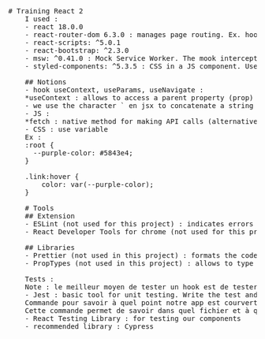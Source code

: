 <pre>
# Training React 2
    I used :
    - react 18.0.0
    - react-router-dom 6.3.0 : manages page routing. Ex. hooks : BrowserRouter, Routes, Route, Link, useParams
    - react-scripts: ^5.0.1
    - react-bootstrap: ^2.3.0
    - msw: ^0.41.0 : Mock Service Worker. The mook intercepts API calls made by components during tests
    - styled-components: ^5.3.5 : CSS in a JS component. Useful for the CSS under condition

    ## Notions
    - hook useContext, useParams, useNavigate :
    *useContext : allows to access a parent property (prop) directly from the child instead of passing it to other parents of this child
    - we use the character ` en jsx to concatenate a string and a variable. ex : <Link to={`/survey/${next}`}>Suivant</Link>
    - JS :
    *fetch : native method for making API calls (alternative : axios for ex.)
    - CSS : use variable
    Ex :
    :root {
      --purple-color: #5843e4;
    }

    .link:hover {
        color: var(--purple-color);
    }

    # Tools
    ## Extension
    - ESLint (not used for this project) : indicates errors in the code from the text editor
    - React Developer Tools for chrome (not used for this project)

    ## Libraries
    - Prettier (not used in this project) : formats the code
    - PropTypes (not used in this project) : allows to type the variables, set a default value, make a value mandatory

    Tests :
    Note : le meilleur moyen de tester un hook est de tester un composant qui utilise ce hook.
    - Jest : basic tool for unit testing. Write the test and run the command : npm run test
    Commande pour savoir à quel point notre app est courverte (testée) : npm test -- --coverage
    Cette commande permet de savoir dans quel fichier et à quelle ligne il manque un test.
    - React Testing Library : for testing our components
    - recommended library : Cypress
</pre>